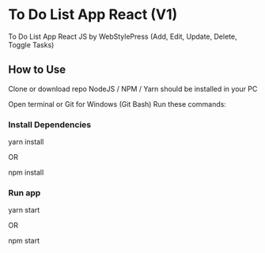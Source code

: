 # To Do List App React (V1)

To Do List App React JS by WebStylePress (Add, Edit, Update, Delete, Toggle Tasks)

## How to Use

Clone or download repo
NodeJS / NPM / Yarn should be installed in your PC

Open terminal or Git for Windows (Git Bash)
Run these commands:

### Install Dependencies

yarn install

OR

npm install

### Run app

yarn start

OR

npm start
